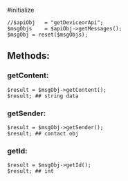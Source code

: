 #initialize

```
//$apiObj	= "getDeviceorApi";
$msgObjs	= $apiObj->getMessages();
$msgObj	= reset($msgObjs);
```

## Methods:

### getContent:

```
$result	= $msgObj->getContent();
$result; ## string data
```

### getSender:

```
$result	= $msgObj->getSender();
$result; ## contact obj
```

### getId:

```
$result	= $msgObj->getId();
$result; ## int
```
